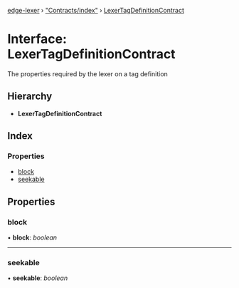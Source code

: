[edge-lexer](../README.md) › ["Contracts/index"](../modules/_contracts_index_.md) › [LexerTagDefinitionContract](_contracts_index_.lexertagdefinitioncontract.md)

# Interface: LexerTagDefinitionContract

The properties required by the lexer on a tag
definition

## Hierarchy

* **LexerTagDefinitionContract**

## Index

### Properties

* [block](_contracts_index_.lexertagdefinitioncontract.md#block)
* [seekable](_contracts_index_.lexertagdefinitioncontract.md#seekable)

## Properties

###  block

• **block**: *boolean*

___

###  seekable

• **seekable**: *boolean*
